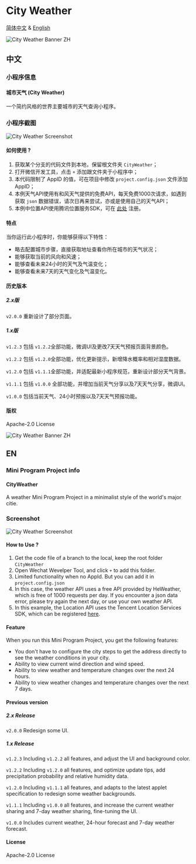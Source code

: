 # City Weather 

[简体中文](#中文) & [English](#en)

![City Weather Banner ZH](http://img.nousbuild.top/cityweather/github/cityweather-github-banner-zh.jpg)

## 中文

### 小程序信息

#### 城市天气 (City Weather)

一个简约风格的世界主要城市的天气查询小程序。

### 小程序截图

![City Weather Screenshot](http://img.nousbuild.top/cityweather/github/cityweather-github-banner.jpg)



#### 如何使用 ?

1. 获取某个分支的代码文件到本地，保留根文件夹 `CityWeather`；
2. 打开微信开发工具，点击 `+` 添加跟文件夹于小程序中；
3. 本代码限制了 AppID 的值，可在项目中修改 `project.config.json` 文件添加 AppID；
4. 本例天气API使用有和风天气提供的免费API，每天免费1000次请求，如遇到获取 `json` 数据错误，请次日再来尝试，亦或是使用自己的天气API；
5. 本例中位置API使用腾讯位置服务SDK，可在 [此处](https://lbs.qq.com/) 注册。

#### 特点

当你运行此小程序时，你能够获得以下特性：

- 略去配置城市步骤，直接获取地址查看你所在城市的天气状况；
- 能够获取当前的风向和风速；
- 能够查看未来24小时的天气及气温变化；
- 能够查看未来7天的天气变化及气温变化。

#### 历史版本

##### 2.x版

`v2.0.0` 重新设计了部分页面。

##### 1.x版

`v1.2.3` 包括 `v1.2.2`全部功能，微调UI及更改7天天气预报页面背景颜色。

`v1.2.2` 包括 `v1.2.0`全部功能，优化更新提示，新增降水概率和相对湿度数据。

`v1.2.0` 包括 `v1.1.1`全部功能，并适配最新小程序规范，重新设计部分天气背景。

`v1.1.1` 包括 `v1.0.0` 全部功能，并增加当前天气分享以及7天天气分享，微调UI。

`v1.0.0` 包括当前天气、24小时预报以及7天天气预报功能。 

#### 版权

Apache-2.0 License

 

![City Weather Banner ZH](http://img.nousbuild.top/cityweather/github/cityweather-github-banner-en.jpg)

## EN

### Mini Program Project info

#### CityWeather

A weather Mini Program Project  in a minimalist style of the world's major citie.

### Screenshot

![City Weather Screenshot](http://img.nousbuild.top/cityweather/github/cityweather-github-banner.jpg)



#### How to Use ?

1. Get the code file of a branch to the local, keep the root folder `CityWeather`
2. Open Wechat Wevelper Tool, and click `+` to add this folder.
3. Limited functionality when no AppId. But you can add it in ``project.config.json``
4. In this case, the weather API uses a free API provided by HeWeather, which is free of 1000 requests per day. If you encounter a json data error, please try again the next day, or use your own weather API.
5. In this example, the Location API uses the Tencent Location Services SDK, which can be registered [here](https://lbs.qq.com/).

#### Feature
When you run this Mini Program Project, you get the following features:

+ You don't have to configure the city steps to get the address directly to see the weather conditions in your city.
+ Ability to view current wind direction and wind speed.
+ Ability to view weather and temperature changes over the next 24 hours.
+ Ability to view weather changes and temperature changes over the next 7 days.

#### Previous version

##### 2.x Release

`v2.0.0` Redesign some UI.

##### 1.x Release

`v1.2.3` Including `v1.2.2` all features, and adjust the UI and background color.

`v1.2.2` Including `v1.2.0` all features, and optimize update tips, add precipitation probability and relative humidity data.

`v1.2.0` Including `v1.1.1` all features, and adapts to the latest applet specification to redesign some weather backgrounds.

`v1.1.1` Including `v1.0.0` all features, and increase the current weather sharing and 7-day weather sharing, fine-tuning the UI.

`v1.0.0` Includes current weather, 24-hour forecast and 7-day weather forecast. 

#### License

Apache-2.0 License
